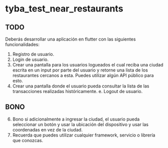 # tyba_test_near_restaurants

## TODO 
Deberás desarrollar una aplicación en flutter con las siguientes
funcionalidades:
1.  Registro de usuario.
2.  Login de usuario.
3.  Crear una pantalla para los usuarios logueados el cual reciba
una ciudad escrita en un input por parte del usuario y retorne
una lista de los restaurantes cercanos a esta. Puedes utilizar
algún API público para esto.
5.  Crear una pantalla donde el usuario pueda consultar la lista de
las transacciones realizadas históricamente.
e. Logout de usuario.

## BONO
6. Bono si adicionalmente a ingresar la ciudad, el usuario pueda
seleccionar un botón y usar la ubicación del dispositivo y usar las
coordenadas en vez de la ciudad.
7. Recuerda que puedes utilizar cualquier framework, servicio o librería
que conozcas.
